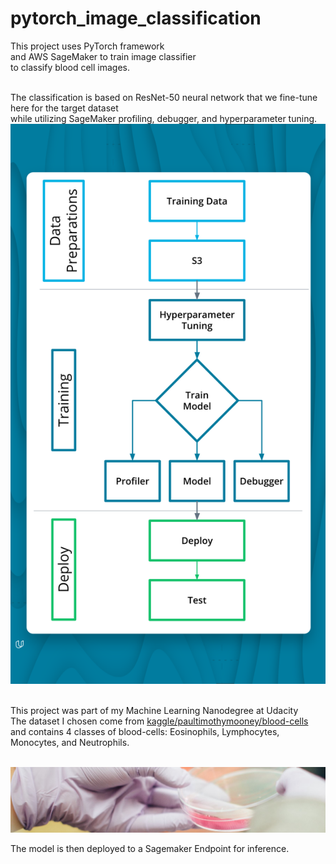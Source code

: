 # pytorch_image_classification

This project uses PyTorch framework<br>
and AWS SageMaker to train image classifier<br>
to classify blood cell images.<br><br>

The classification is based on ResNet-50 neural network that we fine-tune here for the target dataset<br>
while utilizing SageMaker profiling, debugger, and hyperparameter tuning.<br>
![Project-Diagram](assets/project-diagram.png)<br><br>

This project was part of my Machine Learning Nanodegree at Udacity<br>
The dataset I chosen come from [kaggle/paultimothymooney/blood-cells](https://www.kaggle.com/datasets/paultimothymooney/blood-cells)<br>
and contains 4 classes of blood-cells: Eosinophils, Lymphocytes, Monocytes, and Neutrophils.<br><br>

![dataset-cover](assets/dataset-cover.jpg)

The model is then deployed to a Sagemaker Endpoint for inference.